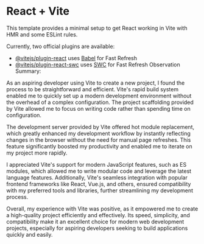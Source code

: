 # React + Vite

This template provides a minimal setup to get React working in Vite with HMR and some ESLint rules.

Currently, two official plugins are available:

- [@vitejs/plugin-react](https://github.com/vitejs/vite-plugin-react/blob/main/packages/plugin-react/README.md) uses [Babel](https://babeljs.io/) for Fast Refresh
- [@vitejs/plugin-react-swc](https://github.com/vitejs/vite-plugin-react-swc) uses [SWC](https://swc.rs/) for Fast Refresh
Observation Summary:

As an aspiring developer using Vite to create a new project, I found the process to be straightforward and efficient. Vite's rapid build system enabled me to quickly set up a modern development environment without the overhead of a complex configuration. The project scaffolding provided by Vite allowed me to focus on writing code rather than spending time on configuration.

The development server provided by Vite offered hot module replacement, which greatly enhanced my development workflow by instantly reflecting changes in the browser without the need for manual page refreshes. This feature significantly boosted my productivity and enabled me to iterate on my project more rapidly.

I appreciated Vite's support for modern JavaScript features, such as ES modules, which allowed me to write modular code and leverage the latest language features. Additionally, Vite's seamless integration with popular frontend frameworks like React, Vue.js, and others, ensured compatibility with my preferred tools and libraries, further streamlining my development process.

Overall, my experience with Vite was positive, as it empowered me to create a high-quality project efficiently and effectively. Its speed, simplicity, and compatibility make it an excellent choice for modern web development projects, especially for aspiring developers seeking to build applications quickly and easily.
